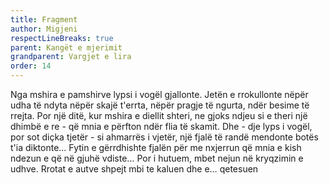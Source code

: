 ```yaml
---
title: Fragment
author: Migjeni
respectLineBreaks: true
parent: Kangët e mjerimit
grandparent: Vargjet e lira
order: 14
---
```


Nga mshira e pamshirve
lypsi i vogël gjallonte.
Jetën e rrokullonte
nëpër udha të ndyta
nëpër skajë t'errta,
nëpër pragje të ngurta,
ndër besime të rrejta.
Por një ditë, kur mshira e diellit shteri,
ne gjoks ndjeu si e theri
një dhimbë e re - që mnia
e përfton ndër flia
të skamit.
Dhe - dje lyps i vogël,
por sot diçka tjetër -
si ahmarrës i vjetër,
një fjalë të randë mendonte
botës t'ia diktonte…
Fytin e gërrdhishte
fjalën për me nxjerrun
që mnia e kish ndezun
e që në gjuhë vdiste…
Por i hutuem, mbet nejun
në kryqzimin e udhve.
Rrotat e autve
shpejt mbi te kaluen
dhe e…  qetesuen

